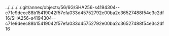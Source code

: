 ../../../../.git/annex/objects/56/6G/SHA256-s4194304--c71e9deec88b15419042f57efa033d45752792e00ba2c36527488f54e3c2df16/SHA256-s4194304--c71e9deec88b15419042f57efa033d45752792e00ba2c36527488f54e3c2df16